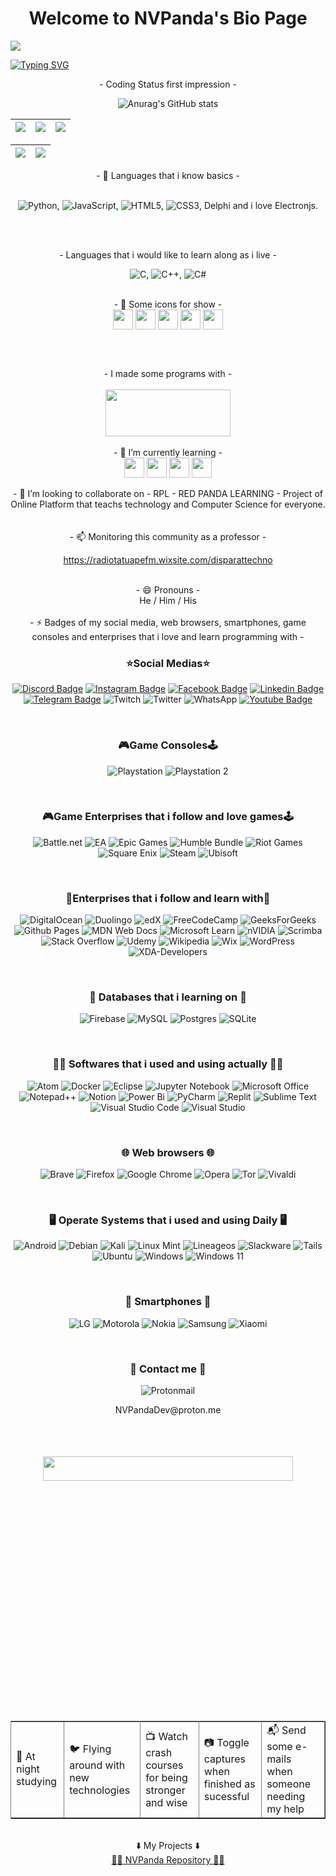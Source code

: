 <H1 align="center">Welcome to NVPanda's Bio Page</H1>

<img style="border: 10% solid red" src="https://github.com/NVPanda/NVPanda/assets/59771238/c42c1fd0-ee49-44e3-a9d7-f10e5b187e2c" />

<br>

[![Typing SVG](https://readme-typing-svg.demolab.com?font=Fira+Code&size=16&duration=6000&pause=2000&color=F70000&background=FFED0E00&multiline=true&width=500&height=75&lines=My+name+is+Nat%C3%A3%2C+but+you+can+call+me+as+Panda;or+NVPanda.%F0%9F%90%BC)](https://git.io/typing-svg)

<div align="center">
- Coding Status first impression -
</div>
<div align="center">

![Anurag's GitHub stats](https://github-readme-stats.vercel.app/api?username=NVPanda&count_private=true&theme=onedark)


| ![](http://github-profile-summary-cards.vercel.app/api/cards/stats?username=nvpanda&theme=nord_dark) | ![](http://github-profile-summary-cards.vercel.app/api/cards/repos-per-language?username=nvpanda&hide=Html&theme=nord_dark) | ![](http://github-profile-summary-cards.vercel.app/api/cards/most-commit-language?username=nvpanda&theme=nord_dark) |
| :-: | :-: | :-: |


| ![](http://github-profile-summary-cards.vercel.app/api/cards/profile-details?username=nvpanda&theme=nord_dark) | ![](https://github-readme-streak-stats.herokuapp.com/?user=nvpanda&hide_border=true&date_format=M%20j%5B%2C%20Y%5D&background=2D3742&stroke=2D3742&ring=6bbbca&fire=6bbbca&currStreakNum=fff&sideNums=6bbbca&currStreakLabel=6bbbca&sideLabels=fff&dates=fff) |
| :-: | :-: |

</div>

<div>
<div align="center">
- 💬 Languages that i know basics -
</div>
<br>
<div align="center">

![Python](https://img.shields.io/badge/python-3670A0?style=fflat-square&logo=python&logoColor=ffdd54), ![JavaScript](https://img.shields.io/badge/javascript-%23323330.svg?style=fflat-square&logo=javascript&logoColor=%23F7DF1E), ![HTML5](https://img.shields.io/badge/html5-%23E34F26.svg?style=fflat-square&logo=html5&logoColor=white), ![CSS3](https://img.shields.io/badge/css3-%231572B6.svg?style=fflat-square&logo=css3&logoColor=white), Delphi  and i love Electronjs.

</div>

<br><br>

 <div id="languages_to_learn" align="center"> - Languages that i would like to learn along as i live - </div>
<div align="center">

![C](https://img.shields.io/badge/c-%2300599C.svg?style=fflat-square&logo=c&logoColor=white), ![C++](https://img.shields.io/badge/c++-%2300599C.svg?style=fflat-square&logo=c%2B%2B&logoColor=white), ![C#](https://img.shields.io/badge/c%23-%23239120.svg?style=fflat-square&logo=c-sharp&logoColor=white)
</div>

</div>

<br>

<div>
<div align="center">
- 🔭 Some icons for show -
</div>
<div align="center">
<img align="center" src="https://cdn.icon-icons.com/icons2/3053/PNG/512/electron_macos_bigsur_icon_190206.png" width="32" height="32" />
<img align="center" src="https://cdn.jsdelivr.net/gh/devicons/devicon/icons/python/python-original-wordmark.svg" width="32" height="32" />
<img align="center" src="https://cdn.jsdelivr.net/gh/devicons/devicon/icons/html5/html5-original-wordmark.svg" width="32" height="32" />
<img align="center" src="https://cdn.jsdelivr.net/gh/devicons/devicon/icons/javascript/javascript-original.svg" width="32" height="32" />
<img align="center" src="https://cdn.jsdelivr.net/gh/devicons/devicon/icons/css3/css3-original-wordmark.svg" width="32" height="32" />
</div>
	
<br><br>
<div>
<div align="center">
- I made some programs with -
</div>
	</div>
<br>
<div align="center"><img src="https://electronjs.org/images/electron-logo.svg" aling-item="bottom" width="200" height="75" /></div>

<br>

<div align="center">
 - 🌱 I’m currently learning -
<br>
<div align="center">
<img align="center" src="https://cdn.jsdelivr.net/gh/devicons/devicon/icons/css3/css3-original-wordmark.svg" width="32" height="32" />
<img align="center" src="https://cdn.jsdelivr.net/gh/devicons/devicon/icons/html5/html5-original-wordmark.svg" width="32" height="32" />
<img align="center" src="https://cdn.jsdelivr.net/gh/devicons/devicon/icons/javascript/javascript-original.svg" width="32" height="32" />
<img align="center" src="https://cdn.jsdelivr.net/gh/devicons/devicon/icons/python/python-original-wordmark.svg" width="32" height="32" />
</div>
</div>
<br>

<div>
<div align="center">  
- 👯 I’m looking to collaborate on -
 RPL - RED PANDA LEARNING - Project of Online Platform that teachs technology and Computer Science for everyone.
</div><br>
</div>

<br>

<div align="center">
- 📫 Monitoring this community as a professor -

https://radiotatuapefm.wixsite.com/disparattechno

</div>
<br>

<div>
<div align="center">- 😄 Pronouns -</div>

  <div align="center">He / Him / His</div>
<br>
<div align="center">- ⚡ Badges of my social media, web browsers, smartphones, game consoles and enterprises that i love and learn programming with -</div>

<table>
<H3 align="center">⭐Social Medias⭐</H3>
<tr>
<div align="center">

[![Discord Badge](https://img.shields.io/badge/Discord-5865F2?style=fflat-square&logo=discord&logoColor=white)]()
[![Instagram Badge](https://img.shields.io/badge/Instagram-E4405F?style=fflat-square&logo=instagram&logoColor=white)](https://www.instagram.com/nv_pandoala)
[![Facebook Badge](https://img.shields.io/badge/-Facebook-blue?style=fflat-square&logo=Facebook&logoColor=white)](https://www.facebook.com/NV.Panda.Pandoala/)
[![Linkedin Badge](https://img.shields.io/badge/-Linkedin-blue?style=fflat-square&logo=Linkedin&logoColor=white)](https://br.linkedin.com/in/nat%C3%A3-vitor-vaguel-reis-nvpanda-6140564a)
[![Telegram Badge](https://img.shields.io/badge/Telegram-2CA5E0?style=fflat-square&logo=telegram&logoColor=white)](https://t.me/NV_Panda)
![Twitch](https://img.shields.io/badge/Twitch-%239146FF.svg?style=fflat-square&logo=Twitch&logoColor=white)
![Twitter](https://img.shields.io/badge/Twitter-%231DA1F2.svg?style=fflat-square&logo=Twitter&logoColor=white)
![WhatsApp](https://img.shields.io/badge/WhatsApp-25D366?style=fflat-square&logo=whatsapp&logoColor=white)
[![Youtube Badge](https://img.shields.io/badge/YouTube-FF0000?style=fflat-square&logo=youtube&logoColor=white)](https://www.youtube.com/@Chainlenger2)
</div>
</tr>
<br>
<tr>

<H3 align="center">🎮Game Consoles🕹️</H3>
<div align="center">
	
![Playstation](https://img.shields.io/badge/Playstation-003791?style=fflat-square&logo=playstation&logoColor=white)
![Playstation 2](https://img.shields.io/badge/Playstation%202-003791?style=fflat-square&logo=playstation-2&logoColor=white)

</div>
</tr>
<br>
<tr>

<H3 align="center">🎮Game Enterprises that i follow and love games🕹️</H3>
<div align="center">

![Battle.net](https://img.shields.io/badge/battle.net-%2300AEFF.svg?style=fflat-square&logo=battle.net&logoColor=white)
![EA](https://img.shields.io/badge/ea-%23000000.svg?style=fflat-square&logo=ea&logoColor=white)
![Epic Games](https://img.shields.io/badge/epicgames-%23313131.svg?style=fflat-square&logo=epicgames&logoColor=white)
![Humble Bundle](https://img.shields.io/badge/HumbleBundle-%23494F5C.svg?style=fflat-square&logo=HumbleBundle&logoColor=white)
![Riot Games](https://img.shields.io/badge/riotgames-D32936.svg?style=fflat-square&logo=riotgames&logoColor=white)
![Square Enix](https://img.shields.io/badge/SquareEnix-%23ED1C24.svg?style=fflat-square&logo=SquareEnix&logoColor=white)
![Steam](https://img.shields.io/badge/steam-%23000000.svg?style=fflat-square&logo=steam&logoColor=white)
![Ubisoft](https://img.shields.io/badge/Ubisoft-%23F5F5F5.svg?style=fflat-square&logo=Ubisoft&logoColor=black)

</div>
</tr>
<br>

<tr>

<H3 align="center">🏫Enterprises that i follow and learn with🏫</H3>
<div align="center">

![DigitalOcean](https://img.shields.io/badge/DigitalOcean-%230167ff.svg?style=fflat-square&logo=digitalOcean&logoColor=white)
![Duolingo](https://img.shields.io/badge/Duolingo-%234DC730.svg?style=fflat-square&logo=Duolingo&logoColor=white)
![edX](https://img.shields.io/badge/edX-%2302262B.svg?style=fflat-square&logo=edX&logoColor=white)
![FreeCodeCamp](https://img.shields.io/badge/Freecodecamp-%23123.svg?&style=fflat-square&logo=freecodecamp&logoColor=green)
![GeeksForGeeks](https://img.shields.io/badge/GeeksforGeeks-gray?style=fflat-square&logo=geeksforgeeks&logoColor=35914c)
![Github Pages](https://img.shields.io/badge/github%20pages-121013?style=fflat-square&logo=github&logoColor=white)
![MDN Web Docs](https://img.shields.io/badge/MDN_Web_Docs-black?style=fflat-square&logo=mdnwebdocs&logoColor=white)
![Microsoft Learn](https://img.shields.io/badge/Microsoft_Learn-258ffa?style=fflat-square&logo=microsoft&logoColor=white)
![nVIDIA](https://img.shields.io/badge/nVIDIA-%2376B900.svg?style=fflat-square&logo=nVIDIA&logoColor=white)
![Scrimba](https://img.shields.io/badge/scrimba-2B283A?style=fflat-square&logo=scrimba&logoColor=white)
![Stack Overflow](https://img.shields.io/badge/-Stackoverflow-FE7A16?style=fflat-square&logo=stack-overflow&logoColor=white)
![Udemy](https://img.shields.io/badge/Udemy-A435F0?style=fflat-square&logo=Udemy&logoColor=white)
![Wikipedia](https://img.shields.io/badge/Wikipedia-%23000000.svg?style=fflat-square&logo=wikipedia&logoColor=white)
![Wix](https://img.shields.io/badge/wix-000?style=fflat-square&logo=wix&logoColor=black)
![WordPress](https://img.shields.io/badge/WordPress-%23117AC9.svg?style=fflat-square&logo=WordPress&logoColor=white)
![XDA-Developers](https://img.shields.io/badge/XDA--Developers-%23AC6E2F.svg?style=fflat-square&logo=XDA-Developers&logoColor=white)

 </div>
</tr>

<br>

<tr>

<H3 align="center">📕 Databases that i learning on 📖</H3>

<div align="center">
	
![Firebase](https://img.shields.io/badge/Firebase-039BE5?style=fflat-square&logo=Firebase&logoColor=white)
![MySQL](https://img.shields.io/badge/mysql-%2300f.svg?style=fflat-square&logo=mysql&logoColor=white)
![Postgres](https://img.shields.io/badge/postgres-%23316192.svg?style=fflat-square&logo=postgresql&logoColor=white)
![SQLite](https://img.shields.io/badge/sqlite-%2307405e.svg?style=fflat-square&logo=sqlite&logoColor=white)

</div>
</tr>

<br>

<tr>

<H3 align="center">👨‍💻 Softwares that i used and using actually 👨‍💻</H3>

<div align="center">

![Atom](https://img.shields.io/badge/Atom-%2366595C.svg?style=fflat-square&logo=atom&logoColor=white)
![Docker](https://img.shields.io/badge/docker-%230db7ed.svg?style=fflat-square&logo=docker&logoColor=white)
![Eclipse](https://img.shields.io/badge/Eclipse-FE7A16.svg?style=fflat-square&logo=Eclipse&logoColor=white)
![Jupyter Notebook](https://img.shields.io/badge/jupyter-%23FA0F00.svg?style=fflat-square&logo=jupyter&logoColor=white)
![Microsoft Office](https://img.shields.io/badge/Microsoft_Office-D83B01?style=fflat-square&logo=microsoft-office&logoColor=white)
![Notepad++](https://img.shields.io/badge/Notepad++-90E59A.svg?style=fflat-square&logo=notepad%2b%2b&logoColor=black)
![Notion](https://img.shields.io/badge/Notion-%23000000.svg?style=fflat-square&logo=notion&logoColor=white)
![Power Bi](https://img.shields.io/badge/power_bi-F2C811?style=fflat-square&logo=powerbi&logoColor=black)
![PyCharm](https://img.shields.io/badge/pycharm-143?style=fflat-square&logo=pycharm&logoColor=black&color=black&labelColor=green)
![Replit](https://img.shields.io/badge/Replit-DD1200?style=fflat-square&logo=Replit&logoColor=white)
![Sublime Text](https://img.shields.io/badge/sublime_text-%23575757.svg?style=fflat-square&logo=sublime-text&logoColor=important)
![Visual Studio Code](https://img.shields.io/badge/Visual%20Studio%20Code-0078d7.svg?style=fflat-square&logo=visual-studio-code&logoColor=white)
![Visual Studio](https://img.shields.io/badge/Visual%20Studio-5C2D91.svg?style=fflat-square&logo=visual-studio&logoColor=white)

</div>
</tr>

<br>

<tr>

<H3 align="center">🌐 Web browsers 🌐</H3>

<div align="center">

![Brave](https://img.shields.io/badge/Brave-FB542B?style=fflat-square&logo=Brave&logoColor=black)
![Firefox](https://img.shields.io/badge/Firefox-FF7139?style=fflat-square&logo=Firefox-Browser&logoColor=black)
![Google Chrome](https://img.shields.io/badge/Google%20Chrome-4285F4?style=fflat-square&logo=GoogleChrome&logoColor=black)
![Opera](https://img.shields.io/badge/Opera-FF1B2D?style=fflat-square&logo=Opera&logoColor=black)
![Tor](https://img.shields.io/badge/Tor-7D4698?style=fflat-square&logo=Tor-Browser&logoColor=black)
![Vivaldi](https://img.shields.io/badge/Vivaldi-EF3939?style=fflat-square&logo=Vivaldi&logoColor=black)

</div>
</tr>

<br>

<tr>
<H3 align="center">🖥️ Operate Systems that i used and using Daily 🖥️</H3>

<div align="center">

![Android](https://img.shields.io/badge/Android-3DDC84?style=fflat-square&logo=android&logoColor=white)
![Debian](https://img.shields.io/badge/Debian-D70A53?style=fflat-square&logo=debian&logoColor=white)
![Kali](https://img.shields.io/badge/Kali-268BEE?style=fflat-square&logo=kalilinux&logoColor=white)
![Linux Mint](https://img.shields.io/badge/Linux%20Mint-87CF3E?style=fflat-square&logo=Linux%20Mint&logoColor=white)
![Lineageos](https://img.shields.io/badge/lineageos-167C80?style=fflat-square&logo=lineageos&logoColor=white)
![Slackware](https://img.shields.io/badge/-Slackware-%231357BD?style=fflat-square&logo=slackware&logoColor=white)
![Tails](https://img.shields.io/badge/Tails%20-56347C?&style=fflat-square&logo=tails&logoColor=white)
![Ubuntu](https://img.shields.io/badge/Ubuntu-E95420?style=fflat-square&logo=ubuntu&logoColor=white)
![Windows](https://img.shields.io/badge/Windows-0078D6?style=fflat-square&logo=windows&logoColor=white)
![Windows 11](https://img.shields.io/badge/Windows%2011-%230079d5.svg?style=fflat-square&logo=Windows%2011&logoColor=white)

</div>
</tr>

<br>

<tr>

<H3 align="center">📱 Smartphones 📲</H3>

<div align="center">

![LG](https://img.shields.io/badge/lg-a50034.svg?style=fflat-square&logo=lg&logoColor=white)
![Motorola](https://img.shields.io/badge/Motorola-%23E1140A.svg?style=fflat-square&logo=motorola&logoColor=white)
![Nokia](https://img.shields.io/badge/Nokia-%23124191.svg?style=fflat-square&logo=nokia&logoColor=white)
![Samsung](https://img.shields.io/badge/Samsung-%231428A0.svg?style=fflat-square&logo=samsung&logoColor=white)
![Xiaomi](https://img.shields.io/badge/Xiaomi-%23FF6900.svg?style=fflat-square&logo=xiaomi&logoColor=white)

</div>
</tr>

<br>

<tr>

<H3 align="center">📧 Contact me 📧</H3>
<div align="center">

![Protonmail](https://img.shields.io/badge/ProtonMail-8B89CC?style=fflat-square&logo=protonmail&logoColor=white)
<div align="center">NVPandaDev@proton.me</div>

</div>
</tr>

<br>

<table border="1" cellspacing="3" cellpadding="10">
  <tr>
    <br style="border: 0";>
	  <div align="center">
      <img width="400" src="https://github.com/NVPanda/NVPanda/assets/59771238/ccb299ab-a13d-4d5b-9dc9-ce65ca595875"  width="10%" height="10%"/>
	  </div>
    </tr>
	<br>
 <td style="border: 0";>
        🌙 At night studying<td>🐦 Flying around with new technologies</td><td>📺 Watch crash courses for being stronger and wise</td><td>📷 Toggle captures when finished as sucessful</td><td>📬 Send some e-mails when someone needing my help</td>
    </td>
</table>


<br>

<div align="center">⬇️ My Projects ⬇️</div>
<div align="center"><a href="https://github.com/NVPanda?tab=repositories"> 🦾🤖 NVPanda Repository 🦾🤖 </a></div>
